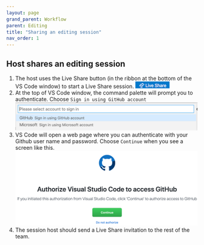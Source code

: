 ```yaml
---
layout: page
grand_parent: Workflow
parent: Editing
title: "Sharing an editing session"
nav_order: 1
---
```



## Host shares an editing session

1. The host uses the Live Share button (in the ribbon at the bottom of the VS Code window) to start a Live Share session.  ![](../../../imgs/livesharebutton.png)
2. At the top of VS Code window, the command palette will prompt you to authenticate.  Choose `Sign in using GitHub account`  ![](../../../imgs/ghsignin.png)
3. VS Code will open a web page where you can authenticate with your Github user name and password.  Choose `Continue` when you see a screen like this.  ![](../../../imgs/authorize.png)
4. The session host should send a Live Share invitation to the rest of the team.


